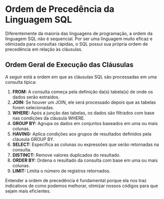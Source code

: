 # Ordem de Precedência da Linguagem SQL
Diferentemente da maioria das linguagens de programação, a ordem da linguagem SQL não é sequencial. Por ser uma linguagem muito eficaz e otimizada para consultas rápidas, o SQL possui sua própria ordem de precedência em relação às cláusulas.

## Ordem Geral de Execução das Cláusulas
A seguir está a ordem em que as cláusulas SQL são processadas em uma consulta típica:

1. **FROM:** A consulta começa pela definição da(s) tabela(s) de onde os dados serão extraídos.
2. **JOIN:** Se houver um JOIN, ele será processado depois que as tabelas forem selecionadas.
3. **WHERE:** Após a junção das tabelas, os dados são filtrados com base nas condições da cláusula WHERE.
4. **GROUP BY:** Agrupa os dados em conjuntos baseados em uma ou mais colunas.
5. **HAVING:** Aplica condições aos grupos de resultados definidos pela cláusula GROUP BY.
6. **SELECT:** Especifica as colunas ou expressões que serão retornadas na consulta.
7. **DISTINCT:** Remove valores duplicados do resultado.
8. **ORDER BY:** Ordena o resultado da consulta com base em uma ou mais colunas.
9. **LIMIT:** Limita o número de registros retornados.

Entender a ordem de precedência é fundamental porque ela nos traz indicativos de como podemos melhorar, otimizar nossos códigos para que sejam mais eficientes.
